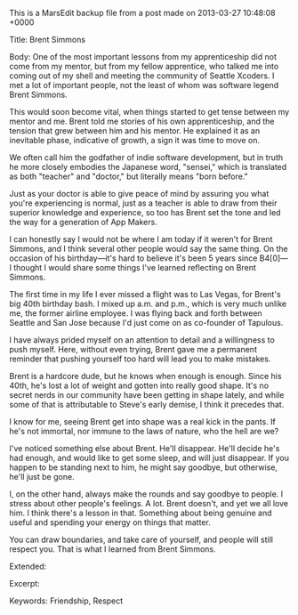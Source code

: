 This is a MarsEdit backup file from a post made on 2013-03-27 10:48:08 +0000

Title:
Brent Simmons

Body:
One of the most important lessons from my apprenticeship did not come from my mentor, but from my fellow apprentice, who talked me into coming out of my shell and meeting the community of Seattle Xcoders. I met a lot of important people, not the least of whom was software legend Brent Simmons.

This would soon become vital, when things started to get tense between my mentor and me. Brent told me stories of his own apprenticeship, and the tension that grew between him and his mentor. He explained it as an inevitable phase, indicative of growth, a sign it was time to move on.

We often call him the godfather of indie software development, but in truth he more closely embodies the Japanese word, "sensei," which is translated as both "teacher" and "doctor," but literally means "born before."

Just as your doctor is able to give peace of mind by assuring you what you're experiencing is normal, just as a teacher is able to draw from their superior knowledge and experience, so too has Brent set the tone and led the way for a generation of App Makers.

I can honestly say I would not be where I am today if it weren't for Brent Simmons, and I think several other people would say the same thing. On the occasion of his birthday—it's hard to believe it's been 5 years since B4[0]—I thought I would share some things I've learned reflecting on Brent Simmons.

The first time in my life I ever missed a flight was to Las Vegas, for Brent's big 40th birthday bash. I mixed up a.m. and p.m., which is very much unlike me, the former airline employee. I was flying back and forth between Seattle and San Jose because I'd just come on as co-founder of Tapulous. 

I have always prided myself on an attention to detail and a willingness to push myself. Here, without even trying, Brent gave me a permanent reminder that pushing yourself too hard will lead you to make mistakes. 

Brent is a hardcore dude, but he knows when enough is enough. Since his 40th, he's lost a lot of weight and gotten into really good shape. It's no secret nerds in our community have been getting in shape lately, and while some of that is attributable to Steve's early demise, I think it precedes that. 

I know for me, seeing Brent get into shape was a real kick in the pants. If he's not immortal, nor immune to the laws of nature, who the hell are we?

I've noticed something else about Brent. He'll disappear. He'll decide he's had enough, and would like to get some sleep, and will just disappear. If you happen to be standing next to him, he might say goodbye, but otherwise, he'll just be gone.

I, on the other hand, always make the rounds and say goodbye to people. I stress about other people's feelings. A lot. Brent doesn't, and yet we all love him. I think there's a lesson in that. Something about being genuine and useful and spending your energy on things that matter.

You can draw boundaries, and take care of yourself, and people will still respect you. That is what I learned from Brent Simmons.

Extended:


Excerpt:


Keywords:
Friendship, Respect